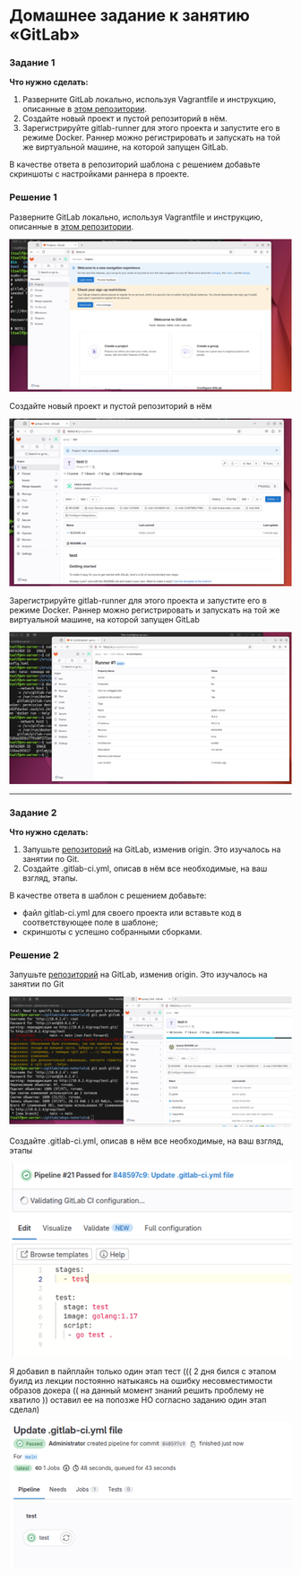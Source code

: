 # Домашнее задание к занятию «GitLab»

### Задание 1

**Что нужно сделать:**

1. Разверните GitLab локально, используя Vagrantfile и инструкцию, описанные в [этом репозитории](https://github.com/netology-code/sdvps-materials/tree/main/gitlab).   
2. Создайте новый проект и пустой репозиторий в нём.
3. Зарегистрируйте gitlab-runner для этого проекта и запустите его в режиме Docker. Раннер можно регистрировать и запускать на той же виртуальной машине, на которой запущен GitLab.

В качестве ответа в репозиторий шаблона с решением добавьте скриншоты с настройками раннера в проекте.

### Решение 1

Разверните GitLab локально, используя Vagrantfile и инструкцию, описанные в [этом репозитории](https://github.com/netology-code/sdvps-materials/tree/main/gitlab).   

![скрин1](https://github.com/svpuzin/HomeWorkNetology/blob/main/Automation%20and%20CI%5CCD/GitLab/img/1.png)

Создайте новый проект и пустой репозиторий в нём

![скрин2](https://github.com/svpuzin/HomeWorkNetology/blob/main/Automation%20and%20CI%5CCD/GitLab/img/2.png)

Зарегистрируйте gitlab-runner для этого проекта и запустите его в режиме Docker. Раннер можно регистрировать и запускать на той же виртуальной машине, на которой запущен GitLab

![скрин3](https://github.com/svpuzin/HomeWorkNetology/blob/main/Automation%20and%20CI%5CCD/GitLab/img/3.png)

---

### Задание 2

**Что нужно сделать:**

1. Запушьте [репозиторий](https://github.com/netology-code/sdvps-materials/tree/main/gitlab) на GitLab, изменив origin. Это изучалось на занятии по Git.
2. Создайте .gitlab-ci.yml, описав в нём все необходимые, на ваш взгляд, этапы.

В качестве ответа в шаблон с решением добавьте: 
   
 * файл gitlab-ci.yml для своего проекта или вставьте код в соответствующее поле в шаблоне; 
 * скриншоты с успешно собранными сборками.


### Решение 2

Запушьте [репозиторий](https://github.com/netology-code/sdvps-materials/tree/main/gitlab) на GitLab, изменив origin. Это изучалось на занятии по Git

![скрин4](https://github.com/svpuzin/HomeWorkNetology/blob/main/Automation%20and%20CI%5CCD/GitLab/img/4.png)

Создайте .gitlab-ci.yml, описав в нём все необходимые, на ваш взгляд, этапы

![скриншот6](https://github.com/svpuzin/HomeWorkNetology/blob/main/Automation%20and%20CI%5CCD/GitLab/img/6.png)

Я добавил в пайплайн только один этап тест ((( 2 дня бился с этапом буилд из лекции постоянно натыкаясь на ошибку несовместимости образов докера (( на данный момент знаний решить проблему не хватило )) оставил ее на попозже НО согласно заданию один этап сделал) 

![скриншот5](https://github.com/svpuzin/HomeWorkNetology/blob/main/Automation%20and%20CI%5CCD/GitLab/img/5.png)
